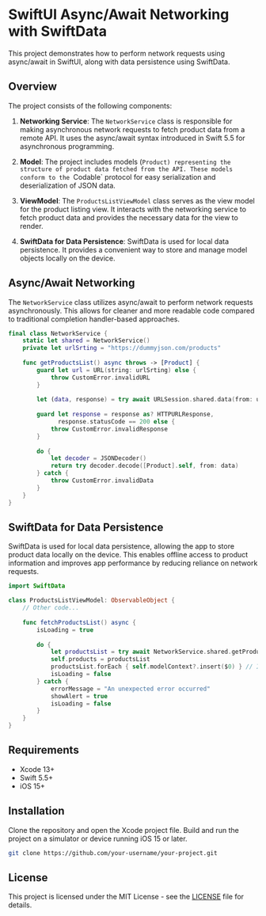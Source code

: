 # SwiftUI Async/Await Networking with SwiftData

This project demonstrates how to perform network requests using async/await in SwiftUI, along with data persistence using SwiftData.

## Overview

The project consists of the following components:

1. **Networking Service**: The `NetworkService` class is responsible for making asynchronous network requests to fetch product data from a remote API. It uses the async/await syntax introduced in Swift 5.5 for asynchronous programming.

2. **Model**: The project includes models (`Product) representing the structure of product data fetched from the API. These models conform to the `Codable` protocol for easy serialization and deserialization of JSON data.

3. **ViewModel**: The `ProductsListViewModel` class serves as the view model for the product listing view. It interacts with the networking service to fetch product data and provides the necessary data for the view to render.

4. **SwiftData for Data Persistence**: SwiftData is used for local data persistence. It provides a convenient way to store and manage model objects locally on the device.

## Async/Await Networking

The `NetworkService` class utilizes async/await to perform network requests asynchronously. This allows for cleaner and more readable code compared to traditional completion handler-based approaches.

```swift
final class NetworkService {
    static let shared = NetworkService()
    private let urlSrting = "https://dummyjson.com/products"
    
    func getProductsList() async throws -> [Product] {
        guard let url = URL(string: urlSrting) else {
            throw CustomError.invalidURL
        }
        
        let (data, response) = try await URLSession.shared.data(from: url)
        
        guard let response = response as? HTTPURLResponse,
              response.statusCode == 200 else {
            throw CustomError.invalidResponse
        }
        
        do {
            let decoder = JSONDecoder()
            return try decoder.decode([Product].self, from: data)
        } catch {
            throw CustomError.invalidData
        }
    }
}
```
## SwiftData for Data Persistence

SwiftData is used for local data persistence, allowing the app to store product data locally on the device. This enables offline access to product information and improves app performance by reducing reliance on network requests.

```swift
import SwiftData

class ProductsListViewModel: ObservableObject {
    // Other code...
    
    func fetchProductsList() async {
        isLoading = true
        
        do {
            let productsList = try await NetworkService.shared.getProductsList()
            self.products = productsList
            productsList.forEach { self.modelContext?.insert($0) } // Insert fetched products into local database
            isLoading = false
        } catch {
            errorMessage = "An unexpected error occurred"
            showAlert = true
            isLoading = false
        }
    }
}
```
## Requirements

- Xcode 13+
- Swift 5.5+
- iOS 15+

## Installation

Clone the repository and open the Xcode project file. Build and run the project on a simulator or device running iOS 15 or later.

```bash
git clone https://github.com/your-username/your-project.git
``` 
## License

This project is licensed under the MIT License - see the [LICENSE](LICENSE) file for details.
